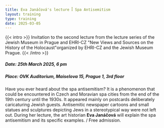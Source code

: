 ```yaml
---
title: Eva Janáčová's lecture ꟾ Spa Antisemitism
layout: training
type: training
date: 2025-03-05
---
```


{{< intro >}}
Invitation to the second lecture from the lecture series of the Jewish Museum in Prague and EHRI-CZ "New Views and Sources on the History of the Holocaust"organized by EHRI-CZ and the Jewish Museum Prague.
{{< /intro >}}

##### Date: 25th March 2025, 6 pm

##### Place: OVK Auditorium, Maiselova 15, Prague 1, 3rd floor

Have you ever heard about the spa antisemitism? It is a phenomenon that could be encountered in Czech and Moravian spa cities from the end of the 19th century until the 1930s. It appeared mainly on postcards deliberately caricaturing Jewish guests. Antisemitic newspaper cartoons and small statues and sculptures depicting Jews in a stereotypical way were not left out. During her lecture, the art historian **Eva Janáčová** will explain the spa antisemitism and its specific examples. / Free admission.
